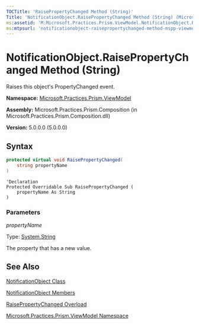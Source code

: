 ```yaml
---
TOCTitle: 'RaisePropertyChanged Method (String)'
Title: 'NotificationObject.RaisePropertyChanged Method (String) (Microsoft.Practices.Prism.ViewModel)'
ms:assetid: 'M:Microsoft.Practices.Prism.ViewModel.NotificationObject.RaisePropertyChanged(System.String)'
ms:mtpsurl: 'notificationobject-raisepropertychanged-method-mspp-viewmodel.md'
---
```



# NotificationObject.RaisePropertyChanged Method (String)

Raises this object's PropertyChanged event.

**Namespace:** [Microsoft.Practices.Prism.ViewModel](/patterns-practices/reference/mspp-viewmodel-namespace)

**Assembly:** Microsoft.Practices.Prism.Composition (in Microsoft.Practices.Prism.Composition.dll)

**Version:** 5.0.0.0 (5.0.0.0)

## Syntax

```C#
protected virtual void RaisePropertyChanged(
	string propertyName
)
```
```VB
'Declaration
Protected Overridable Sub RaisePropertyChanged ( 
	propertyName As String
)
```

### Parameters

*propertyName*

Type: [System.String](http://msdn.microsoft.com/en-us/library/s1wwdcbf)

The property that has a new value.

## See Also

[NotificationObject Class](/patterns-practices/reference/notificationobject-class-mspp-viewmodel)

[NotificationObject Members](/patterns-practices/reference/notificationobject-members-mspp-viewmodel)

[RaisePropertyChanged Overload](/patterns-practices/reference/notificationobject-raisepropertychanged-method-mspp-viewmodel)

[Microsoft.Practices.Prism.ViewModel Namespace](/patterns-practices/reference/mspp-viewmodel-namespace)
